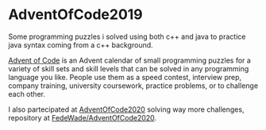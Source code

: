 # AdventOfCode2019

Some programming puzzles i solved using both c++ and java to practice java syntax coming from a c++ background.

[Advent of Code](https://adventofcode.com/2019) is an Advent calendar of small programming puzzles for a variety of skill sets and skill levels that can be solved in any programming language you like. People use them as a speed contest, interview prep, company training, university coursework, practice problems, or to challenge each other.

I also partecipated at [AdventOfCode2020](https://adventofcode.com/2020) solving way more challenges, repository at [FedeWade/AdventOfCode2020](https://github.com/FedeWade/AdventOfCode2019).
